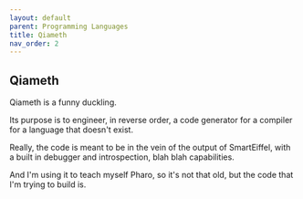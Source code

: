 ```yaml
---
layout: default
parent: Programming Languages
title: Qiameth
nav_order: 2
---
```


## Qiameth

Qiameth is a funny duckling.

Its purpose is to engineer, in reverse order, a code generator for a compiler for a language that doesn't exist.

Really, the code is meant to be in the vein of the output of SmartEiffel, with a built in debugger and introspection, blah blah capabilities.

And I'm using it to teach myself Pharo, so it's not that old, but the code that I'm trying to build is.